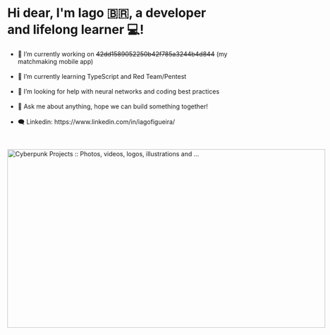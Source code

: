 <h1 align="left">Hi dear, I'm Iago 🇧🇷, a developer and lifelong learner 💻! </h1>
<ul>
  <li>🔭 I’m currently working on <s>42dd1589052250b42f785a3244b4d844</s> (my matchmaking mobile app)</li>
  <br>
  <li>🌱 I’m currently learning TypeScript and Red Team/Pentest</li>
  <br>
  <li>🤔 I’m looking for help with neural networks and coding best practices</li>
  <br>
  <li>💬 Ask me about anything, hope we can build something together!</li>
  <br>
  <li>🗨️ Linkedin: https://www.linkedin.com/in/iagofigueira/</li>
</ul>

<br>
<br>

<img src="https://i.pinimg.com/originals/f1/ed/a4/f1eda4768df8d8135c779772f2833e88.gif" jsaction="VQAsE" class="sFlh5c pT0Scc iPVvYb" style="max-width: 1400px; height: 406px; margin: 0px; width: 721px;" alt="Cyberpunk Projects :: Photos, videos, logos, illustrations and ..." jsname="kn3ccd">
